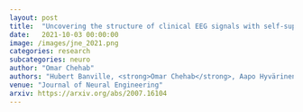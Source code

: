```yaml
---
layout: post
title:  "Uncovering the structure of clinical EEG signals with self-supervised learning"
date:   2021-10-03 00:00:00
image: /images/jne_2021.png
categories: research
subcategories: neuro
author: "Omar Chehab"
authors: "Hubert Banville, <strong>Omar Chehab</strong>, Aapo Hyvärinen, Denis Engemann, Alexandre Gramfort"
venue: "Journal of Neural Engineering"
arxiv: https://arxiv.org/abs/2007.16104
---
```

